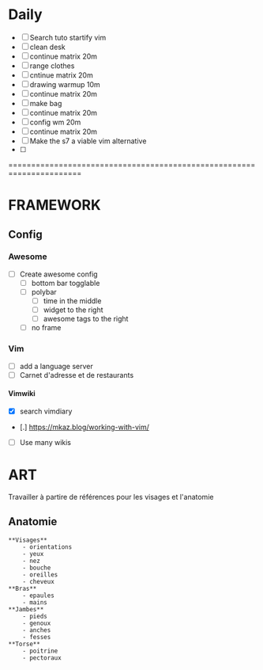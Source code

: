 # Daily

* [ ] Search tuto startify vim
* [ ] clean desk
* [ ] continue matrix 20m
* [ ] range clothes
* [ ] cntinue matrix 20m
* [ ] drawing warmup 10m
* [ ] continue matrix 20m
* [ ] make bag
* [ ] continue matrix 20m
* [ ] config wm 20m
* [ ] continue matrix 20m
* [ ] Make the s7 a viable vim alternative
* [ ] 

======================================================================

# FRAMEWORK

## Config
### Awesome
- [ ] Create awesome config
	- [ ] bottom bar togglable
	- [ ] polybar
		- [ ] time in the middle
		- [ ] widget to the right
		- [ ] awesome tags to the right
	- [ ] no frame

### Vim
* [ ] add a language server
* [ ] Carnet d'adresse et de restaurants

#### Vimwiki
- [X] search vimdiary
- [.] https://mkaz.blog/working-with-vim/
- [ ] Use many wikis


# ART
Travailler à partire de références pour les visages et l'anatomie

## Anatomie
	**Visages**
		- orientations
		- yeux
		- nez
		- bouche
		- oreilles
		- cheveux
	**Bras**
		- epaules
		- mains
	**Jambes**
		- pieds
		- genoux
		- anches
		- fesses
	**Torse**
		- poitrine
		- pectoraux
